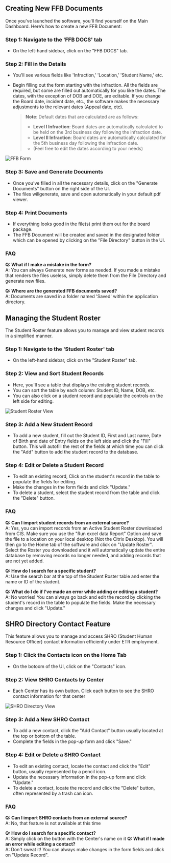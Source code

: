 ## Creating New FFB Documents

Once you've launched the software, you'll find yourself on the Main Dashboard. Here’s how to create a new FFB Document:

### Step 1: Navigate to the 'FFB DOCS' tab

- On the left-hand sidebar, click on the "FFB DOCS" tab.

### Step 2: Fill in the Details

- You'll see various fields like 'Infraction,' 'Location,' 'Student Name,' etc.
- Begin filling out the form starting with the infraction. All the fields are required, but some are filled out automatically for you like the dates. The dates, with the exception of DOB and DOE, are editable. If you change the Board date, incident date, etc., the software makes the necessary adjustments to the relevant dates (Appeal date, etc).

  > **Note**: Default dates that are calculated are as follows:
  >
  > - **Level I Infraction**: Board dates are automatically calculated to be held on the 3rd business day following the infraction date.
  > - **Level II Infraction**: Board dates are automatically calculated for the 5th business day following the infraction date.
  > - (Feel free to edit the dates according to your needs)

![FFB Form](images/FFB_form.png)

### Step 3: Save and Generate Documents

- Once you’ve filled in all the necessary details, click on the "Generate Documents" button on the right side of the UI.
- The files willgenerate, save and open automatically in your default pdf viewer.

### Step 4: Print Documents

- If everything looks good in the file(s) print them out for the board package.
- The FFB Document will be created and saved in the designated folder which can be opened by clicking on the "File Directory" button in the UI.

### FAQ

**Q: What if I make a mistake in the form?**  
A: You can always Generate new forms as needed. If you made a mistake that renders the files useless, simply delete them from the File Directory and generate new files.

**Q: Where are the generated FFB documents saved?**  
A: Documents are saved in a folder named 'Saved' within the application directory.

## Managing the Student Roster

The Student Roster feature allows you to manage and view student records in a simplified manner.

### Step 1: Navigate to the 'Student Roster' tab

- On the left-hand sidebar, click on the "Student Roster" tab.

### Step 2: View and Sort Student Records

- Here, you'll see a table that displays the existing student records.
- You can sort the table by each column: Student ID, Name, DOB, etc.
- You can also click on a student record and populate the controls on the left side for editing.

![Student Roster View](images/Student_Roster_View.png)

### Step 3: Add a New Student Record

- To add a new student, fill out the Student ID, First and Last name, Date of Birth and date of Entry fields on the left side and click the "Fill" button. This will autofill the rest of the fields at which time you can click the "Add" button to add the student record to the database.

### Step 4: Edit or Delete a Student Record

- To edit an existing record, Click on the student's record in the table to populate the fields for editing.
- Make the changes in the form fields and click "Update."
- To delete a student, select the student record from the table and click the "Delete" button.

### FAQ

**Q: Can I import student records from an external source?**  
A: Yes, you can import records from an Active Student Roster downloaded from CIS. Make sure you use the "Run excel data Report" Option and save the file to a location on your local desktop (Not the Citrix Desktop). You will then go to the Home tab of the software and click on "Update Roster". Select the Roster you downloaded and it will automatically update the entire database by removing records no longer needed, and adding records that are not yet added.

**Q: How do I search for a specific student?**  
A: Use the search bar at the top of the Student Roster table and enter the name or ID of the student.

**Q: What do I do if I've made an error while adding or editing a student?**  
A: No worries! You can always go back and edit the record by clicking the student's record in the table to populate the fields. Make the necessary changes and click "Update."

## SHRO Directory Contact Feature

This feature allows you to manage and access SHRO (Student Human Resource Officer) contact information efficiently under ETR employment.

### Step 1: Click the Contacts icon on the Home Tab

- On the botoom of the UI, click on the "Contacts" icon.

### Step 2: View SHRO Contacts by Center

- Each Center has its own button. Click each button to see the SHRO contact information for that center

![SHRO Directory View](images/SHRO_Directory_View.png)

### Step 3: Add a New SHRO Contact

- To add a new contact, click the "Add Contact" button usually located at the top or bottom of the table.
- Complete the fields in the pop-up form and click "Save."

### Step 4: Edit or Delete a SHRO Contact

- To edit an existing contact, locate the contact and click the "Edit" button, usually represented by a pencil icon.
- Update the necessary information in the pop-up form and click "Update."
- To delete a contact, locate the record and click the "Delete" button, often represented by a trash can icon.

### FAQ

**Q: Can I import SHRO contacts from an external source?**  
A: No, that feature is not available at this time

**Q: How do I search for a specific contact?**  
A: Simply click on the button with the Center's name on it
**Q: What if I made an error while editing a contact?**  
A: Don't sweat it! You can always make changes in the form fields and click on "Update Record".
